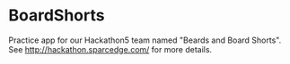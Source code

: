 # BoardShorts
Practice app for our Hackathon5 team named "Beards and Board Shorts".  See http://hackathon.sparcedge.com/ for more details.
